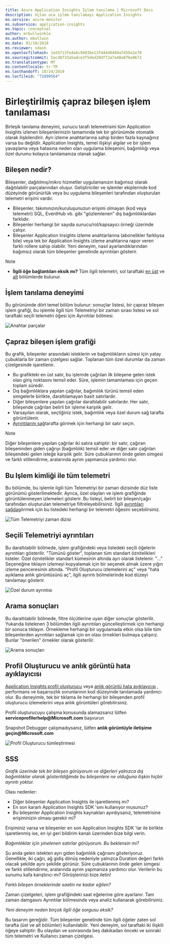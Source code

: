```yaml
---
title: Azure Application Insights Işlem tanılama | Microsoft Docs
description: Uçtan uca işlem tanılamayı Application Insights
ms.service: azure-monitor
ms.subservice: application-insights
ms.topic: conceptual
author: mrbullwinkle
ms.author: mbullwin
ms.date: 01/19/2018
ms.reviewer: sdash
ms.openlocfilehash: 1ed3713fe4a6c9403be13f444d0409af459a1e70
ms.sourcegitcommit: 5acd8f33a5adce3f5ded20dff2a7a48a07be8672
ms.translationtype: MT
ms.contentlocale: tr-TR
ms.lasthandoff: 10/24/2019
ms.locfileid: "72899564"
---
```

# <a name="unified-cross-component-transaction-diagnostics"></a>Birleştirilmiş çapraz bileşen işlem tanılaması

Birleşik tanılama deneyimi, sunucu tarafı telemetrisini tüm Application Insights izlenen bileşenlerinizin tamamında tek bir görünümde otomatik olarak ilişkilendirir. Ayrı izleme anahtarlarına sahip birden fazla kaynağınız varsa bu değildir. Application Insights, temel ilişkiyi algılar ve bir işlem yavaşlama veya hatasına neden olan uygulama bileşenini, bağımlılığı veya özel durumu kolayca tanılamanıza olanak sağlar.

## <a name="what-is-a-component"></a>Bileşen nedir?

Bileşenler, dağıtılmış/mikro hizmetler uygulamanızın bağımsız olarak dağıtılabilir parçalarından oluşur. Geliştiriciler ve işlemler ekiplerinde kod düzeyinde görünürlük veya bu uygulama bileşenleri tarafından oluşturulan telemetri erişimi vardır.

* Bileşenler, takımınızın/kuruluşunuzun erişimi olmayan (kod veya telemetri) SQL, EventHub vb. gibi "gözlemlenen" dış bağımlılıklardan farklıdır.
* Bileşenler herhangi bir sayıda sunucu/rol/kapsayıcı örneği üzerinde çalışır.
* Bileşenler Application Insights izleme anahtarlarına (abonelikler farklıysa bile) veya tek bir Application Insights izleme anahtarına rapor veren farklı rollere sahip olabilir. Yeni deneyim, nasıl ayarlandıklarından bağımsız olarak tüm bileşenler genelinde ayrıntıları gösterir.

> [!NOTE]
> * **İlgili öğe bağlantıları eksik mı?** Tüm ilgili telemetri, sol taraftaki [en üst](#cross-component-transaction-chart) ve [alt](#all-telemetry-with-this-operation-id) bölümlerde bulunur. 

## <a name="transaction-diagnostics-experience"></a>İşlem tanılama deneyimi
Bu görünümde dört temel bölüm bulunur: sonuçlar listesi, bir çapraz bileşen işlem grafiği, bu işlemle ilgili tüm Telemetriyi bir zaman sırası listesi ve sol taraftaki seçili telemetri öğesi için Ayrıntılar bölmesi.

![Anahtar parçalar](media/transaction-diagnostics/4partsCrossComponent.png)

## <a name="cross-component-transaction-chart"></a>Çapraz bileşen işlem grafiği

Bu grafik, bileşenler arasındaki isteklerin ve bağımlılıkların süresi için yatay çubuklarla bir zaman çizelgesi sağlar. Toplanan tüm özel durumlar da zaman çizelgesinde işaretlenir.

* Bu grafikteki en üst satır, bu işlemde çağrılan ilk bileşene gelen istek olan giriş noktasını temsil eder. Süre, işlemin tamamlaması için geçen toplam süredir.
* Dış bağımlılıklara yapılan çağrılar, bağımlılık türünü temsil eden simgelerle birlikte, daraltılamayan basit satırlardır.
* Diğer bileşenlere yapılan çağrılar daraltılabilir satırlardır. Her satır, bileşende çağrılan belirli bir işleme karşılık gelir.
* Varsayılan olarak, seçtiğiniz istek, bağımlılık veya özel durum sağ tarafta görüntülenir.
* [Ayrıntılarını sağ](#details-of-the-selected-telemetry)tarafta görmek için herhangi bir satır seçin. 

> [!NOTE]
> Diğer bileşenlere yapılan çağrılar iki satıra sahiptir: bir satır, çağıran bileşeninden giden çağrıyı (bağımlılık) temsil eder ve diğer satır çağrılan bileşendeki gelen isteğe karşılık gelir. Süre çubuklarının önde gelen simgesi ve farklı stillendirme, aralarında ayrım yapmanıza yardımcı olur.

## <a name="all-telemetry-with-this-operation-id"></a>Bu Işlem kimliği ile tüm telemetri

Bu bölümde, bu işlemle ilgili tüm Telemetriyi bir zaman dizisinde düz liste görünümü gösterilmektedir. Ayrıca, özel olayları ve işlem grafiğinde görüntülenmeyen izlemeleri gösterir. Bu listeyi, belirli bir bileşen/çağrı tarafından oluşturulan telemetriye filtreleyebilirsiniz. İlgili [ayrıntıları sağda](#details-of-the-selected-telemetry)görmek için bu listedeki herhangi bir telemetri öğesini seçebilirsiniz.

![Tüm Telemetriyi zaman dizisi](media/transaction-diagnostics/allTelemetryDrawerOpened.png)

## <a name="details-of-the-selected-telemetry"></a>Seçili Telemetriyi ayrıntıları

Bu daraltılabilir bölmede, işlem grafiğindeki veya listedeki seçili öğelerin ayrıntıları gösterilir. "Tümünü göster", toplanan tüm standart öznitelikleri listeler. Özel öznitelikler standart kümesinin altında ayrı olarak listelenir. "..." Seçeneğine tıklayın izlemeyi kopyalamak için bir seçenek almak üzere yığın izleme penceresinin altında. "Profil Oluşturucu izlemelerini aç" veya "hata ayıklama anlık görüntüsünü aç", ilgili ayrıntı bölmelerinde kod düzeyi tanılamayı gösterir.

![Özel durum ayrıntısı](media/transaction-diagnostics/exceptiondetail.png)

## <a name="search-results"></a>Arama sonuçları

Bu daraltılabilir bölmede, filtre ölçütlerine uyan diğer sonuçlar gösterilir. Yukarıda listelenen 3 bölümden ilgili ayrıntıları güncelleştirmek için herhangi bir sonuca tıklayın. Örnekleme herhangi bir uygulamada etkin olsa bile tüm bileşenlerden ayrıntıları sağlamak için en olası örnekleri bulmaya çalışırız. Bunlar "önerilen" örnekler olarak gösterilir.

![Arama sonuçları](media/transaction-diagnostics/searchResults.png)

## <a name="profiler-and-snapshot-debugger"></a>Profil Oluşturucu ve anlık görüntü hata ayıklayıcısı

[Application Insights profil oluşturucu](../../azure-monitor/app/profiler.md) veya [anlık görüntü hata ayıklayıcısı](snapshot-debugger.md) , performans ve başarısızlık sorunlarının kod düzeyinde tanılamada yardımcı olur. Bu deneyimle, tek bir tıklama ile herhangi bir bileşenden profil oluşturucu izlemelerini veya anlık görüntüleri görebilirsiniz.

Profil oluşturucuyu çalışma konusunda alamazsanız lütfen **serviceprofilerhelp\@Microsoft.com** başvurun

Snapshot Debugger çalışmadıysanız, lütfen **anlık görüntüyle iletişime geçin\@Microsoft.com**

![Profil Oluşturucu tümleştirmesi](media/transaction-diagnostics/profilerTraces.png)

## <a name="faq"></a>SSS

*Grafik üzerinde tek bir bileşen görüyorum ve diğerleri yalnızca dış bağımlılıklar olarak gösterildiğimde bu bileşenlere ne olduğuna ilişkin hiçbir ayrıntı yoktur.*

Olası nedenler:

* Diğer bileşenler Application Insights ile işaretlenmiş mı?
* En son kararlı Application Insights SDK 'sını kullanıyor musunuz?
* Bu bileşenler Application Insights kaynakları ayırdıysanız, telemetrisine erişiminizin olması gerekir mi?

Erişiminiz varsa ve bileşenler en son Application Insights SDK 'lar ile birlikte işaretlenmiş ise, en iyi geri bildirim kanalı üzerinden bize bilgi verin.

*Bağımlılıklar için yinelenen satırlar görüyorum. Bu beklensin mi?*

Şu anda gelen istekten ayrı giden bağımlılık çağrısını gösteriyoruz. Genellikle, iki çağrı, ağ gidiş dönüş nedeniyle yalnızca Duration değeri farklı olacak şekilde aynı şekilde görünür. Süre çubuklarının önde gelen simgesi ve farklı stillendirme, aralarında ayrım yapmanıza yardımcı olur. Verilerin bu sunumu kafa karıştırıcı mı? Görüşlerinizi bize iletin!

*Farklı bileşen örneklerinde saatin ne kadar eğilen?*

Zaman çizelgeleri, işlem grafiğindeki saat eğelerine göre ayarlanır. Tam zaman damgasını Ayrıntılar bölmesinde veya analiz kullanarak görebilirsiniz.

*Yeni deneyim neden birçok ilgili öğe sorgusu eksik?*

Bu tasarım gereğidir. Tüm bileşenler genelinde tüm ilgili öğeler zaten sol tarafta (üst ve alt bölümler) kullanılabilir. Yeni deneyim, sol taraftaki iki ilişkili öğeye sahiptir: Bu olaydan ve sonrasında beş dakikadan önceki ve sonraki tüm telemetri ve Kullanıcı zaman çizelgesi.
